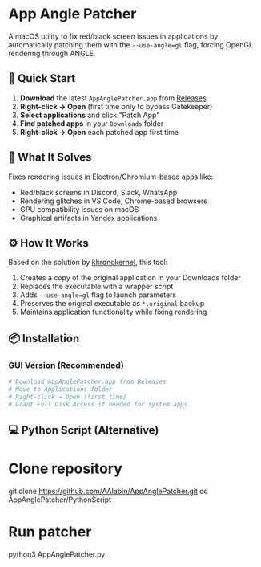 # App Angle Patcher

A macOS utility to fix red/black screen issues in applications by automatically patching them with the `--use-angle=gl` flag, forcing OpenGL rendering through ANGLE.

## 🚀 Quick Start

1. **Download** the latest `AppAnglePatcher.app` from [Releases](https://github.com/AAlabin/AppAnglePatcher/releases)
2. **Right-click → Open** (first time only to bypass Gatekeeper)
3. **Select applications** and click "Patch App"
4. **Find patched apps** in your `Downloads` folder
5. **Right-click → Open** each patched app first time

## 🎯 What It Solves

Fixes rendering issues in Electron/Chromium-based apps like:
- Red/black screens in Discord, Slack, WhatsApp
- Rendering glitches in VS Code, Chrome-based browsers  
- GPU compatibility issues on macOS
- Graphical artifacts in Yandex applications

## ⚙️ How It Works

Based on the solution by [khronokernel](https://gist.github.com/khronokernel/122dc28114d3a3b1673fa0423b5a9b39), this tool:

1. Creates a copy of the original application in your Downloads folder
2. Replaces the executable with a wrapper script
3. Adds `--use-angle=gl` flag to launch parameters
4. Preserves the original executable as `*.original` backup
5. Maintains application functionality while fixing rendering

## 📦 Installation

### GUI Version (Recommended)
```bash
# Download AppAnglePatcher.app from Releases
# Move to Applications folder
# Right-click → Open (first time)
# Grant Full Disk Access if needed for system apps
```
## 💻 Python Script (Alternative)

# Clone repository
git clone https://github.com/AAlabin/AppAnglePatcher.git
cd AppAnglePatcher/PythonScript

# Run patcher
python3 AppAnglePatcher.py
